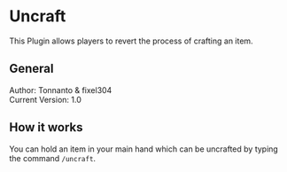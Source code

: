 # Uncraft
This Plugin allows players to revert the process of crafting an item.

## General
Author: Tonnanto & fixel304  
Current Version: 1.0

## How it works
You can hold an item in your main hand which can be uncrafted by typing the command `/uncraft`.
